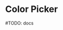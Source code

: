 <script>
import ColorPicker from '$lib/components/ColorPicker.svelte';
import DocsExample from '$lib/components/utils/DocsExample.svelte';
</script>

# Color Picker

#TODO: docs

<DocsExample>
  <ColorPicker />
</DocsExample>
